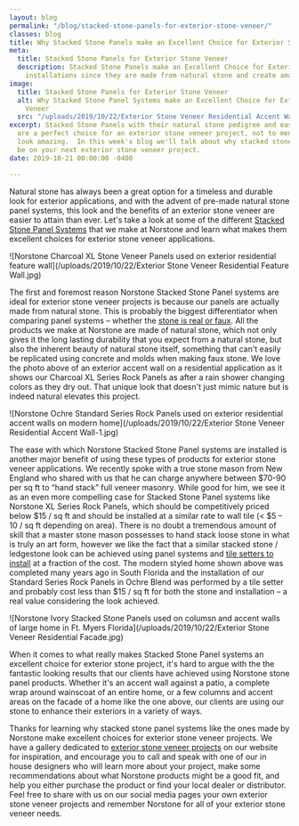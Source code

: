 ```yaml
---
layout: blog
permalink: "/blog/stacked-stone-panels-for-exterior-stone-veneer/"
classes: blog
title: Why Stacked Stone Panels make an Excellent Choice for Exterior Stone Veneer
meta:
  title: Stacked Stone Panels for Exterior Stone Veneer
  description: Stacked Stone Panels make an Excellent Choice for Exterior Stone Veneer
    installations since they are made from natural stone and create amazing results.
image:
  title: Stacked Stone Panels for Exterior Stone Veneer
  alt: Why Stacked Stone Panel Systems make an Excellent Choice for Exterior Stone
    Veneer
  src: "/uploads/2019/10/22/Exterior Stone Veneer Residential Accent Wall.jpg"
excerpt: Stacked Stone Panels with their natural stone pedigree and ease of installation
  are a perfect choice for an exterior stone veneer project, not to mention the projects
  look amazing.  In this week's blog we'll talk about why stacked stone panels should
  be on your next exterior stone veneer project.
date: 2019-10-21 00:00:00 -0400

---
```

Natural stone has always been a great option for a timeless and durable look for exterior applications, and with the advent of pre-made natural stone panel systems, this look and the benefits of an exterior stone veneer are easier to attain than ever. Let's take a look at some of the different [Stacked Stone Panel Systems](https://www.norstoneusa.com/products/) that we make at Norstone and learn what makes them excellent choices for exterior stone veneer applications.

![Norstone Charcoal XL Stone Veneer Panels used on exterior residential feature wall](/uploads/2019/10/22/Exterior Stone Veneer Residential Feature Wall.jpg)

The first and foremost reason Norstone Stacked Stone Panel systems are ideal for exterior stone veneer projects is because our panels are actually made from natural stone. This is probably the biggest differentiator when comparing panel systems – whether the [stone is real or faux](https://www.norstoneusa.com/blog/real-stone-vs-faux-norstone-industry-series/). All the products we make at Norstone are made of natural stone, which not only gives it the long lasting durability that you expect from a natural stone, but also the inherent beauty of natural stone itself, something that can't easily be replicated using concrete and molds when making faux stone. We love the photo above of an exterior accent wall on a residential application as it shows our Charcoal XL Series Rock Panels as after a rain shower changing colors as they dry out. That unique look that doesn't just mimic nature but is indeed natural elevates this project.

![Norstone Ochre Standard Series Rock Panels used on exterior residential accent walls on modern home](/uploads/2019/10/22/Exterior Stone Veneer Residential Accent Wall-1.jpg)

The ease with which Norstone Stacked Stone Panel systems are installed is another major benefit of using these types of products for exterior stone veneer applications. We recently spoke with a true stone mason from New England who shared with us that he can charge anywhere between $70-90 per sq ft to “hand stack” full veneer masonry. While good for him, we see it as an even more compelling case for Stacked Stone Panel systems like Norstone XL Series Rock Panels, which should be competitively priced below $15 / sq ft and should be installed at a similar rate to wall tile (< $5 – 10 / sq ft depending on area). There is no doubt a tremendous amount of skill that a master stone mason possesses to hand stack loose stone in what is truly an art form, however we like the fact that a similar stacked stone / ledgestone look can be achieved using panel systems and [tile setters to install](https://www.norstoneusa.com/blog/selecting-the-right-installer-for-your-next-tile-or-stone-project/) at a fraction of the cost. The modern styled home shown above was completed many years ago in South Florida and the installation of our Standard Series Rock Panels in Ochre Blend was performed by a tile setter and probably cost less than $15 / sq ft for both the stone and installation – a real value considering the look achieved.

![Norstone Ivory Stacked Stone Panels used on columsn and accent walls of large home in Ft. Myers Florida](/uploads/2019/10/22/Exterior Stone Veneer Residential Facade.jpg)

When it comes to what really makes Stacked Stone Panel systems an excellent choice for exterior stone project, it's hard to argue with the the fantastic looking results that our clients have achieved using Norstone stone panel products. Whether it's an accent wall against a patio, a complete wrap around wainscoat of an entire home, or a few columns and accent areas on the facade of a home like the one above, our clients are using our stone to enhance their exteriors in a variety of ways.

Thanks for learning why stacked stone panel systems like the ones made by Norstone make excellent choices for exterior stone veneer projects. We have a gallery dedicated to [exterior stone veneer projects](https://www.norstoneusa.com/gallery/application/exteriors/) on our website for inspiration, and encourage you to call and speak with one of our in house designers who will learn more about your project, make some recommendations about what Norstone products might be a good fit, and help you either purchase the product or find your local dealer or distributor. Feel free to share with us on our social media pages your own exterior stone veneer projects and remember Norstone for all of your exterior stone veneer needs.